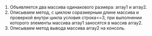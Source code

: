 1. Объявляется два массива одинакового размера: array1 и array2.
2. Описываем метод, с циклом соразмерным длине массива и проверкой внутри цикла условия строка<=3, при выполнении которого элементы массива array1 заносятся в массив array2.
3. Описываем метод вывода массива array2 на консоль.
